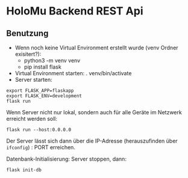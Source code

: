 # HoloMu Backend REST Api

## Benutzung

- Wenn noch keine Virtual Environment erstellt wurde (venv Ordner exisitert?):
  - python3 -m venv venv
  - pip install flask
- Virtual Environment starten: . venv/bin/activate
- Server starten:

```
export FLASK_APP=flaskapp
export FLASK_ENV=development
flask run
```

Wenn Server nicht nur lokal, sondern auch für alle Geräte im Netzwerk erreicht werden soll:

```
flask run --host:0.0.0.0
```

Der Server lässt sich dann über die IP-Adresse (herauszufinden über `ifconfig`) : PORT erreichen.

Datenbank-Initialisierung:
Server stoppen, dann:

```
flask init-db
```
